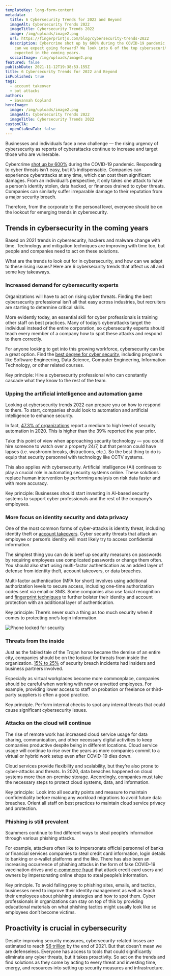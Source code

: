 ```yaml
---
templateKey: long-form-content
metadata:
  title: 6 Cybersecurity Trends for 2022 and Beyond
  imageAlt: Cybersecurity Trends 2022
  imageTitle: Cybersecurity Trends 2022
  image: /img/uploads/image2.png
  url: https://fingerprintjs.com/blog/cybersecurity-trends-2022
  description: Cybercrime shot up by 600% during the COVID-19 pandemic, but what
    can we expect going forward? We look into 6 of the top cybersecurity trends
    expected in the coming years.
  socialImage: /img/uploads/image2.png
featured: false
publishDate: 2021-11-12T19:38:53.155Z
title: 6 Cybersecurity Trends for 2022 and Beyond
isPublished: true
tags:
  - account takeover
  - bot attacks
authors:
  - Savannah Copland
heroImage:
  image: /img/uploads/image2.png
  imageAlt: Cybersecurity Trends 2022
  imageTitle: Cybersecurity Trends 2022
customCTA:
  openCtaNewTab: false
---
```

Businesses and individuals face a new challenge — the rising urgency of cybersecurity as reports of cyberattacks continue to increase and target those who are vulnerable.  

Cybercrime <a href="https://purplesec.us/resources/cyber-security-statistics/" target="_blank" rel="noopener">shot up by 600%</a> during the COVID-19 pandemic. Responding to cyber threats isn’t easy, but it’s indispensable. Companies can experience cyberattacks at any time, which can cost them significant damages. From an individual’s perspective, it only takes one attack to have a person’s identity stolen, data hacked, or finances drained to cyber threats. Companies can similarly suffer irreparable damage to their reputation from a major security breach.

Therefore, from the corporate to the personal level, everyone should be on the lookout for emerging trends in cybersecurity.

## Trends in cybersecurity in the coming years

Based on 2021 trends in cybersecurity, hackers and malware change with time. Technology and mitigation techniques are improving with time too, but people and companies need to act on these solutions. 

What are the trends to look out for in cybersecurity, and how can we adapt to these rising issues? Here are 6 cybersecurity trends that affect us all and some key takeaways.

### Increased demand for cybersecurity experts

Organizations will have to act on rising cyber threats. Finding the best cybersecurity professional isn’t all that easy across industries, but recruiters are starting to determine critical skills. 

More evidently today, an essential skill for cyber professionals is training other staff on best practices. Many of today’s cyberattacks target the individual instead of the entire corporation, so cybersecurity experts should teach every member of a company how to spot these attacks and respond to them correctly. 

For anyone looking to get into this growing workforce, cybersecurity can be a great option. Find the <a href="https://www.guide2research.com/research/best-online-cyber-security-degrees" target="_blank" rel="noopener">best degree for cyber security</a>, including programs like Software Engineering, Data Science, Computer Engineering, Information Technology, or other related courses.

Key principle: Hire a cybersecurity professional who can constantly cascade what they know to the rest of the team.

### Upping the artificial intelligence and automation game

Looking at cybersecurity trends 2022 can prepare you on how to respond to them. To start, companies should look to automation and artificial intelligence to enhance security. 

In fact, <a href="https://www.statista.com/statistics/1168623/level-of-security-automation-organizations/" target="_blank" rel="noopener">47.3% of organizations</a> report a medium to high level of security automation in 2020. This is higher than the 39% reported the year prior. 

Take this point of view when approaching security technology — you could hire someone to watch over a property 24/7, but that person could have lapses (i.e. washroom breaks, distractions, etc.). So the best thing to do is equip that security personnel with technology like CCTV systems. 

This also applies with cybersecurity. Artificial intelligence (AI) continues to play a crucial role in automating security systems online. These solutions replace human intervention by performing analysis on risk data faster and with more accuracy. 

Key principle: Businesses should start investing in AI-based security systems to support cyber professionals and the rest of the company’s employees.

### More focus on identity security and data privacy

One of the most common forms of cyber-attacks is identity threat, including identity theft or [account takeovers](https://fingerprintjs.com/blog/account-takeover-indicators/). Cyber security threats that attack an employee or person’s identity will most likely try to access confidential information.

The simplest thing you can do is beef up security measures on passwords by requiring employees use complicated passwords or change them often. You should also start using multi-factor authentication as an added layer of defense from identity theft, account takeovers, or data breaches. 

Multi-factor authentication (MFA for short) involves using additional authorization levels to secure access, including one-time authorization codes sent via email or SMS. Some companies also use facial recognition and [fingerprint techniques](https://fingerprintjs.com/blog/browser-fingerprinting-techniques/) to further bolster their identity and account protection with an additional layer of authentication. 

Key principle: There’s never such a thing as too much security when it comes to protecting one’s login information.

![Phone locked for security](https://lh4.googleusercontent.com/nnkgBW12FZoWZXS2gDQyIO76vxSVY0SIbv96_cO1RDBgq2MrAdH-ka3kgijfR217m-XJQN5Q69OiNTeyN-2yNJA0noVQ2b84Bv_HvPlicSKtKziQXqF9I54ltJc_u87FeJGda0I2)

### Threats from the inside

Just as the fabled tale of the Trojan horse became the demise of an entire city, companies should be on the lookout for threats from inside the organization. <a href="https://insights.sei.cmu.edu/insider-threat/2019/08/patterns-and-trends-in-insider-threats-across-industry-sectors-part-9-of-9-insider-threats-across-in.html" target="_blank" rel="noopener">15% to 25%</a> of security breach incidents had insiders and business partners involved. 

Especially as virtual workplaces become more commonplace, companies should be careful when working with new or unvetted employees. For example, providing lower access to staff on probation or freelance or third-party suppliers is often a good practice.

Key principle. Perform internal checks to spot any internal threats that could cause significant cybersecurity issues. 

### Attacks on the cloud will continue 

The rise of remote work has increased cloud service usage for data sharing, communication, and other necessary digital activities to keep companies productive despite being in different locations. Cloud service usage will continue to rise over the years as more companies commit to a virtual or hybrid work setup even after COVID-19 dies down. 

Cloud services provide flexibility and scalability, but they’re also prone to cyber-attacks and threats. In 2020, data breaches happened on cloud systems more than on-premise storage. Accordingly, companies must take the necessary steps to protect cloud systems, data, and information. 

Key principle:  Look into all security points and measure to maintain confidentiality before making any workload migrations to avoid future data breaches. Orient all staff on best practices to maintain cloud service privacy and protection.

### Phishing is still prevalent

Scammers continue to find different ways to steal people’s information through various phishing attacks. 

For example, attackers often like to impersonate official personnel of banks or financial services companies to steal credit card information, login details to banking or e-wallet platforms and the like. There has also been an increasing occurrence of phishing attacks in the form of fake COVID-19 vaccination drives and [e-commerce fraud](https://fingerprintjs.com/blog/ecommerce-fraud-types/) that attack credit card users and owners by impersonating online shops to steal people’s information. 

Key principle. To avoid falling prey to phishing sites, emails, and tactics, businesses need to improve their identity management as well as teach their employees about phishing strategies and how to spot them. Cyber professionals in organizations can stay on top of this by providing educational materials on what phishing tactics might usually look like so employees don’t become victims.

## Proactivity is crucial in cybersecurity

Despite improving security measures, cybersecurity-related losses are estimated to reach <a href="https://cybersecurityventures.com/hackerpocalypse-cybercrime-report-2016/" target="_blank" rel="noopener">$6 trillion</a> by the end of 2021. But that doesn’t mean we are defenseless. Everyone has access to tools that could significantly eliminate any cyber threats, but it takes proactivity. So act on the trends and find solutions as they come by acting to every threat and investing time, energy, and resources into setting up security measures and infrastructure.